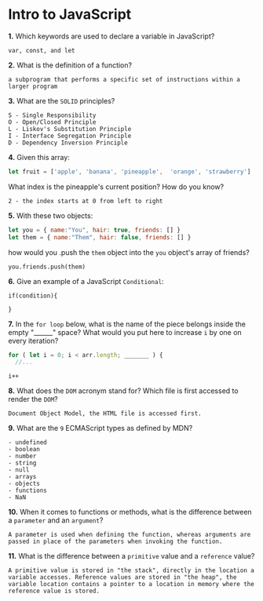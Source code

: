 # Intro to JavaScript

**1.** Which keywords are used to declare a variable in JavaScript?
<!-- enter you answer in the space below -->
```
var, const, and let
```
**2.** What is the definition of a function?
<!-- enter you answer in the space below -->
```
a subprogram that performs a specific set of instructions within a larger program
```
**3.** What are the `SOLID` principles?
<!-- enter you answer in the space below -->
```
S - Single Responsibility
O - Open/Closed Principle
L - Liskov's Substitution Principle
I - Interface Segregation Principle
D - Dependency Inversion Principle
```
**4.** Given this array: 
```js
let fruit = ['apple', 'banana', 'pineapple',  'orange', 'strawberry']
``` 
What index is the pineapple's current position? How do you know?
<!-- enter you answer in the space below -->
```
2 - the index starts at 0 from left to right
```
**5.** With these two objects: 
```js
let you = { name:"You", hair: true, friends: [] }
let them = { name:"Them", hair: false, friends: [] }
```
how would you .push the `them` object into the `you` object's array of friends?
<!-- enter you answer in the space below -->
```
you.friends.push(them)
```

**6.** Give an example of a JavaScript `Conditional`:
<!-- enter you answer in the space below -->
```
if(condition){

}
```
**7.** In the `for loop` below, what is the name of the piece belongs inside the empty "______" space? What would you put here to increase `i` by one on every iteration?
```js
for ( let i = 0; i < arr.length; _______ ) {
  //...
```
<!-- enter you answer in the space below -->
```
i++
```
**8.** What does the `DOM` acronym stand for? Which file is first accessed to render the `DOM`?
<!-- enter you answer in the space below -->
```
Document Object Model, the HTML file is accessed first.
```

**9.** What are the `9` ECMAScript types as defined by MDN?
<!-- enter you answer in the space below -->
```
- undefined
- boolean
- number
- string
- null
- arrays
- objects
- functions
- NaN
```
**10.** When it comes to functions or methods, what is the difference between a `parameter` and an `argument`?
<!-- enter you answer in the space below -->
```
A parameter is used when defining the function, whereas arguments are passed in place of the parameters when invoking the function.
```
**11.** What is the difference between a `primitive` value and a `reference` value?
<!-- enter you answer in the space below -->
```
A primitive value is stored in "the stack", directly in the location a variable accesses. Reference values are stored in "the heap", the variable location contains a pointer to a location in memory where the reference value is stored.
```